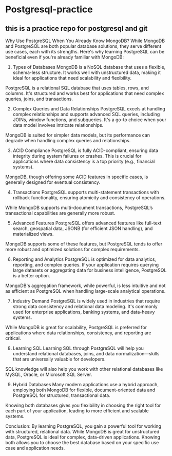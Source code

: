 # Postgresql-practice

## this is a practice repo for postgresql and git

Why Use PostgreSQL When You Already Know MongoDB?
While MongoDB and PostgreSQL are both popular database solutions, they serve different use cases, each with its strengths. Here's why learning PostgreSQL can be beneficial even if you're already familiar with MongoDB:

1. Types of Databases
   MongoDB is a NoSQL database that uses a flexible, schema-less structure. It works well with unstructured data, making it ideal for applications that need scalability and flexibility.

PostgreSQL is a relational SQL database that uses tables, rows, and columns. It's structured and works best for applications that need complex queries, joins, and transactions.

2. Complex Queries and Data Relationships
   PostgreSQL excels at handling complex relationships and supports advanced SQL queries, including JOINs, window functions, and subqueries. It's a go-to choice when your data model involves intricate relationships.

MongoDB is suited for simpler data models, but its performance can degrade when handling complex queries and relationships.

3. ACID Compliance
   PostgreSQL is fully ACID-compliant, ensuring data integrity during system failures or crashes. This is crucial for applications where data consistency is a top priority (e.g., financial systems).

MongoDB, though offering some ACID features in specific cases, is generally designed for eventual consistency.

4. Transactions
   PostgreSQL supports multi-statement transactions with rollback functionality, ensuring atomicity and consistency of operations.

While MongoDB supports multi-document transactions, PostgreSQL’s transactional capabilities are generally more robust.

5. Advanced Features
   PostgreSQL offers advanced features like full-text search, geospatial data, JSONB (for efficient JSON handling), and materialized views.

MongoDB supports some of these features, but PostgreSQL tends to offer more robust and optimized solutions for complex requirements.

6. Reporting and Analytics
   PostgreSQL is optimized for data analytics, reporting, and complex queries. If your application requires querying large datasets or aggregating data for business intelligence, PostgreSQL is a better option.

MongoDB's aggregation framework, while powerful, is less intuitive and not as efficient as PostgreSQL when handling large-scale analytical operations.

7. Industry Demand
   PostgreSQL is widely used in industries that require strong data consistency and relational data modeling. It's commonly used for enterprise applications, banking systems, and data-heavy systems.

While MongoDB is great for scalability, PostgreSQL is preferred for applications where data relationships, consistency, and reporting are critical.

8. Learning SQL
   Learning SQL through PostgreSQL will help you understand relational databases, joins, and data normalization—skills that are universally valuable for developers.

SQL knowledge will also help you work with other relational databases like MySQL, Oracle, or Microsoft SQL Server.

9. Hybrid Databases
   Many modern applications use a hybrid approach, employing both MongoDB for flexible, document-oriented data and PostgreSQL for structured, transactional data.

Knowing both databases gives you flexibility in choosing the right tool for each part of your application, leading to more efficient and scalable systems.

Conclusion:
By learning PostgreSQL, you gain a powerful tool for working with structured, relational data. While MongoDB is great for unstructured data, PostgreSQL is ideal for complex, data-driven applications. Knowing both allows you to choose the best database based on your specific use case and application needs.
